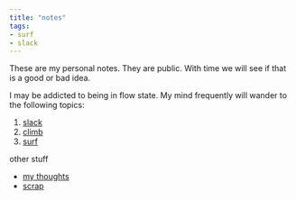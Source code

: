 ```yaml
---
title: "notes"
tags:
- surf
- slack
---
```

These are my personal notes.  They are public.  With time we will see if that is a good or bad idea.

I may be addicted to being in flow state.  My mind frequently will wander to the following topics:

1. [slack](slack)
2. [climb](climb)
3. [surf](surf)

other stuff
- [my thoughts](thoughts)
- [scrap](thoughts/wandering.md)